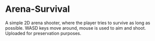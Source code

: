 # Arena-Survival
A simple 2D arena shooter, where the player tries to survive as long as possible. WASD keys move around, mouse is used to aim and shoot. Uploaded for preservation purposes.
